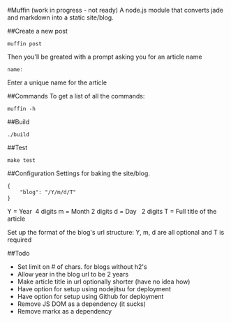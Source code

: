 #Muffin (work in progress - not ready)
A node.js module that converts jade and markdown into a static site/blog.

##Create a new post

	muffin post

Then you'll be greated with a prompt asking you for an article name

	name: 

Enter a unique name for the article

##Commands
To get a list of all the commands:

	muffin -h

##Build

	./build

##Test

	make test

##Configuration
Settings for baking the site/blog.

	{
		"blog": "/Y/m/d/T"
	}

Y = Year&nbsp; 4 digits
m = Month 2 digits
d = Day&nbsp;&nbsp; 2 digits
T = Full title of the article

Set up the format of the blog's url structure: Y, m, d are all optional and T is required

##Todo

 - Set limit on # of chars. for blogs without h2's
 - Allow year in the blog url to be 2 years
 - Make article title in url optionally shorter (have no idea how)
 - Have option for setup using nodejitsu for deployment
 - Have option for setup using Github for deployment
 - Remove JS DOM as a dependency (it sucks)
 - Remove markx as a dependency